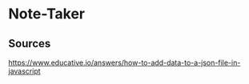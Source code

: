 # Note-Taker

## Sources 
https://www.educative.io/answers/how-to-add-data-to-a-json-file-in-javascript